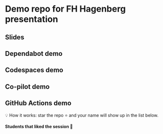 # Demo repo for FH Hagenberg presentation

## Slides

<!--
Find the slides here: https://aka.ms/fhhgb2022-slides
-->

## Dependabot demo

<!--
settings -> security and analysis -> enable version updates

The action to add:

# To get started with Dependabot version updates, you'll need to specify which
# package ecosystems to update and where the package manifests are located.
# Please see the documentation for all configuration options:
# https://docs.github.com/github/administering-a-repository/configuration-options-for-dependency-updates

version: 2
updates:
  - package-ecosystem: "github actions" # See documentation for possible values
    directory: "/" # Location of package manifests
    schedule:
      interval: "weekly"

-->

## Codespaces demo

<!--
we are going to use my personal demo repository 
https://github.com/jetzlstorfer/plattentests-go

1. go build
2. make run 
3. make run-function


-->



## Co-pilot demo

<!--
https://github.com/jetzlstorfer/plattentests-go 

in golang

e.g. adding functions to calculate prime numbers or to print text in a sepcific color

-->

## GitHub Actions demo

💡 How it works: star the repo ⭐ and your name will show up in the list below.

**Students that liked the session 🥳**

